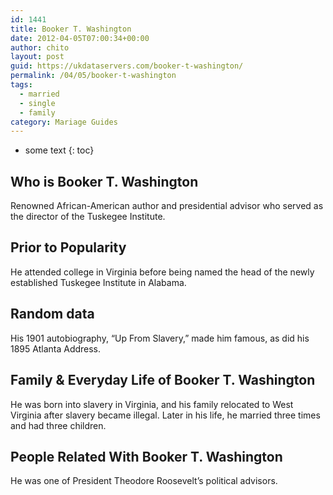 ```yaml
---
id: 1441
title: Booker T. Washington
date: 2012-04-05T07:00:34+00:00
author: chito
layout: post
guid: https://ukdataservers.com/booker-t-washington/
permalink: /04/05/booker-t-washington  
tags:
  - married
  - single
  - family
category: Mariage Guides
---
```


* some text
{: toc}


## Who is  Booker T. Washington
                  
                  
                  
Renowned African-American author and presidential advisor who served as the director of the Tuskegee Institute.
                  
                
                
                
## Prior to Popularity 
                  
                  
                  
He attended college in Virginia before being named the head of the newly established Tuskegee Institute in Alabama.
                  
                
                
                
## Random data 
                  
                  
                  
His 1901 autobiography, &#8220;Up From Slavery,&#8221; made him famous, as did his 1895 Atlanta Address.
                  
                
                
                
## Family & Everyday Life of Booker T. Washington
                  
                  
                  
He was born into slavery in Virginia, and his family relocated to West Virginia after slavery became illegal. Later in his life, he married three times and had three children.
                  
                
                
                
## People Related With  Booker T. Washington
                  
                  
                  
He was one of President Theodore Roosevelt&#8217;s political advisors.
                  
                
              
            
          
          
          
    
    
  

